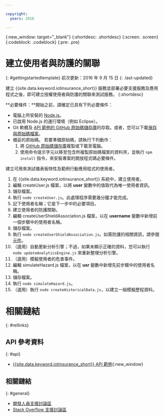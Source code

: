 ```yaml
---

copyright:
  years: 2016

---
```


<!-- Common attributes used in the template are defined as follows: -->
{:new_window: target="\_blank"}
{:shortdesc: .shortdesc}
{:screen: .screen}
{:codeblock: .codeblock}
{:pre: .pre}


<!-- {{site.data.keyword.iotinsurance_full}}  {{site.data.keyword.iotinsurance_short}}  -->


# 建立使用者與防護的關聯
{: #gettingstartedtemplate}
前次更新：2016 年 9 月 15 日
{: .last-updated}

建立 {{site.data.keyword.iotinsurance_short}} 服務並部署必要支援服務及應用程式之後，即可建立授權使用者與防護的關聯來測試服務。
{:shortdesc}

**必要條件：**開始之前，請確定已具有下列必要條件：

- 電腦上所安裝的 [Node.js](https://nodejs.org/en/)。  
- 已啟用 Node.js 的運行環境（例如 Eclipse）。
- Git 軟體及 [API 範例的 GitHub 原始碼儲存庫](https://github.com/IBM-Bluemix/iot4i-api-examples-nodejs)的存取。或者，您可以下載[保存與原始碼檔案](https://github.com/IBM-Bluemix/iot4i-api-examples-nodejs/archive/master.zip)。
- 備妥的原始碼。
  若要準備原始碼，請執行下列動作：
  1. 將 [GitHub 原始碼儲存庫](https://github.com/IBM-Bluemix/iot4i-api-examples-nodejs)複製或下載至電腦。
  2. 使用命令提示字元以移至包含所複製原始碼檔案的資料夾，並執行 `npm install` 指令，來安裝專案的開放程式碼必要條件。

建立可用來測試儀表板特性及範例行動應用程式的使用者。

1. 在 {{site.data.keyword.iotinsurance_short}} 系統中，建立使用者。
  1. 編輯 createUser.js 檔案，以將 **user** 變數中的值取代為唯一使用者資訊。
  2. 儲存檔案。
  3. 執行 `node createUser.js`。此處理程序需要幾分鐘才能完成。
  4. 記下使用者名稱；它是下一步中的必要項目。
2. 建立使用者的防護關聯。
  1. 編輯 createUserShieldAssociation.js 檔案，以在 **username** 變數中新增前一個步驟中的使用者名稱。
  2. 儲存檔案。
  3. 執行 `node createUserShieldAssociation.js`。如需防護的相關資訊，請參閱[元件](iotinsurance_overview.html#components)。
3. （選用）自動更新分析引擎；不過，如果未顯示正確的資料，您可以執行 `node updateAnalyticsEngine.js` 來重新整理分析引擎。
4. （選用）模擬使用者的危害事件。
  1. 編輯 simulateHazard.js 檔案，以在 **usr** 變數中新增先前步驟中的使用者名稱。
  2. 儲存檔案。
  3. 執行 `node simulateHazard.js`。
5. （選用）執行 `node createHistoricalData.js`，以建立一組模擬歷程資料。


# 相關鏈結
{: #rellinks}

## API 參考資料
{: #api}
* [{{site.data.keyword.iotinsurance_short}} API 範例](https://iot4i-docs-api.mybluemix.net/dist/){:new_window}

## 相關鏈結
{: #general}
* [開發人員支援討論區](https://developer.ibm.com/answers/search.html?f=&type=question&redirect=search%2Fsearch&sort=relevance&q=%2B[iot]%20%2B[bluemix])
* [Stack Overflow 支援討論區](http://stackoverflow.com/questions/tagged/ibm-bluemix)
